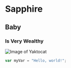 # Sapphire
## Baby
### Is Very Wealthy
![Image of Yaktocat](https://octodex.github.com/images/yaktocat.png)
``` javascript
var myVar = "Hello, world!";
```
